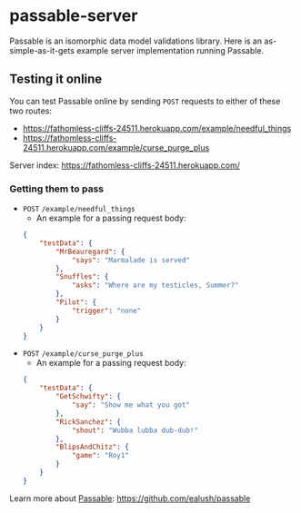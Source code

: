 # passable-server

Passable is an isomorphic data model validations library.
Here is an as-simple-as-it-gets example server implementation running Passable.

## Testing it online
You can test Passable online by sending `POST` requests to either of these two routes:
* https://fathomless-cliffs-24511.herokuapp.com/example/needful_things
* https://fathomless-cliffs-24511.herokuapp.com/example/curse_purge_plus

Server index: https://fathomless-cliffs-24511.herokuapp.com/

### Getting them to pass
* `POST` `/example/needful_things`
    * An example for a passing request body:
    ```json
    {
        "testData": {
            "MrBeauregard": {
                "says": "Marmalade is served"
            },
            "Snuffles": {
                "asks": "Where are my testicles, Summer?"
            },
            "Pilot": {
                "trigger": "none"
            }
        }
    }
    ```
* `POST` `/example/curse_purge_plus`
    * An example for a passing request body:
    ```json
    {
        "testData": {
            "GetSchwifty": {
                "say": "Show me what you got"
            },
            "RickSanchez": {
                "shout": "Wubba lubba dub-dub!"
            },
            "BlipsAndChitz": {
                "game": "Roy1"
            }
        }
    }
    ```

Learn more about [Passable](https://github.com/ealush/passable): https://github.com/ealush/passable
